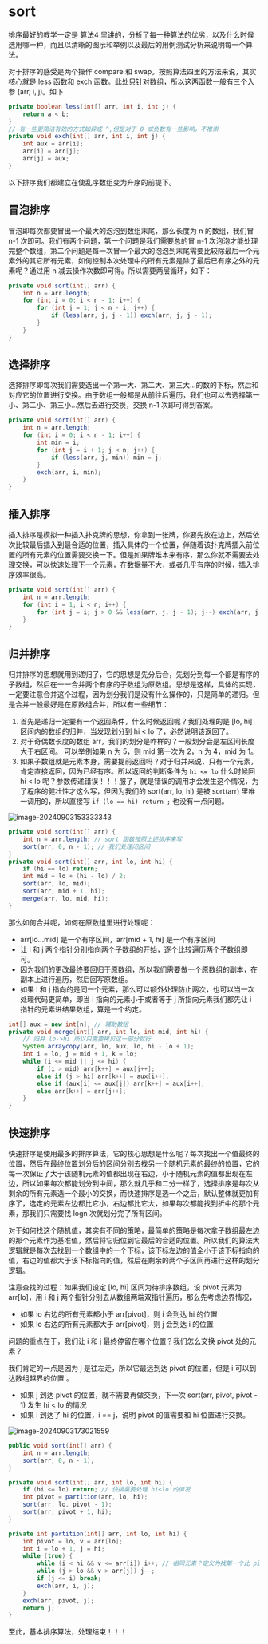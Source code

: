 # sort

排序最好的教学一定是 算法4 里讲的，分析了每一种算法的优劣，以及什么时候选用哪一种，而且以清晰的图示和举例以及最后的用例测试分析来说明每一个算法。

对于排序的感受是两个操作 compare 和 swap。按照算法四里的方法来说，其实核心就是 less 函数和 exch 函数。此处只针对数组，所以这两函数一般有三个入参 (arr, i, j)。如下

```java
private boolean less(int[] arr, int i, int j) {
    return a < b;
}
// 有一些更简洁有效的方式如异或 ^,但是对于 0 或负数有一些影响，不推崇
private void exch(int[] arr, int i, int j) {
    int aux = arr[i];
    arr[i] = arr[j];
    arr[j] = aux;
}
```

以下排序我们都建立在使乱序数组变为升序的前提下。

## 冒泡排序

冒泡即每次都要冒出一个最大的泡泡到数组末尾，那么长度为 n 的数组，我们冒 n-1 次即可。我们有两个问题，第一个问题是我们需要总的冒 n-1 次泡泡才能处理完整个数组，第二个问题是每一次冒一个最大的泡泡到末尾需要比较除最后一个元素外的其它所有元素，如何控制本次处理中的所有元素是除了最后已有序之外的元素呢？通过用 n 减去操作次数即可得。所以需要两层循环，如下：

```java
private void sort(int[] arr) {
    int n = arr.length;
    for (int i = 0; i < n - 1; i++) {
        for (int j = 1; j < n - i; j++) {
            if (less(arr, j, j - 1)) exch(arr, j, j - 1);
        }
    }
}
```

## 选择排序

选择排序即每次我们需要选出一个第一大、第二大、第三大...的数的下标，然后和对应它的位置进行交换。由于数组一般都是从前往后遍历，我们也可以去选择第一小、第二小、第三小...然后去进行交换，交换 n-1 次即可得到答案。

```java
private void sort(int[] arr) {
    int n = arr.length;
    for (int i = 0; i < n - 1; i++) {
        int min = i;
        for (int j = i + 1; j < n; j++) {
            if (less(arr, j, min)) min = j;
        }
        exch(arr, i, min);
    }
}
```

## 插入排序

插入排序是模拟一种插入扑克牌的思想，你拿到一张牌，你要先放在边上，然后依次比较最后插入到最合适的位置，插入具体的一个位置，伴随着该扑克牌插入前位置的所有元素的位置需要交换一下。但是如果牌堆本来有序，那么你就不需要去处理交换，可以快速处理下一个元素，在数据量不大，或者几乎有序的时候，插入排序效率很高。

```java
private void sort(int[] arr) {
    int n = arr.length;
    for (int i = 1; i < n; i++) {
        for (int j = i; j > 0 && less(arr, j, j - 1); j--) exch(arr, j, j - 1);
    }
}
```

## 归并排序

归并排序的思想就用到递归了，它的思想是先分后合，先划分到每一个都是有序的子数组，然后在一一合并两个有序的子数组为原数组。思想是这样，具体的实现，一定要注意合并这个过程，因为划分我们是没有什么操作的，只是简单的递归。但是合并一般最好是在原数组合并，所以有一些细节：

1. 首先是递归一定要有一个返回条件，什么时候返回呢？我们处理的是 [lo, hi] 区间内的数组的归并，当发现划分到 hi < lo 了，必然说明该返回了。
2. 对于奇偶数长度的数组 arr，我们的划分是咋样的？一般划分会是左区间长度大于右区间。
   可以举例如果 n 为 5，则 mid 第一次为 2，n 为 4，mid 为 1。
3. 如果子数组就是元素本身，需要提前返回吗？对于归并来说，只有一个元素，肯定直接返回，因为已经有序。所以返回的判断条件为  `hi <= lo` 什么时候回 hi < lo 呢？参数传递错误！！！服了，就是错误的调用才会发生这个情况，为了程序的健壮性才这么写，但因为我们的 sort(arr, lo, hi) 是被 sort(arr) 里唯一调用的，所以直接写 `if (lo == hi) return ;` 也没有一点问题。

![image-20240903153333343](sort/image-20240903153333343.png)

```java
private void sort(int[] arr) {
    int n = arr.length; // sort 函数按照上述排序来写
    sort(arr, 0, n - 1); // 我们处理闭区间
}
private void sort(int[] arr, int lo, int hi) {
    if (hi == lo) return;
    int mid = lo + (hi - lo) / 2;
    sort(arr, lo, mid);
    sort(arr, mid + 1, hi);
    merge(arr, lo, mid, hi);
}
```

那么如何合并呢，如何在原数组里进行处理呢：

- arr[lo...mid] 是一个有序区间，arr[mid + 1, hi] 是一个有序区间
- 让 i 和 j 两个指针分别指向两个子数组的开始，逐个比较遍历两个子数组即可。
- 因为我们的更改最终要回归于原数组，所以我们需要做一个原数组的副本，在副本上进行遍历，然后回写原数组。
- 如果 i 和 j 指向的是同一个元素，那么可以额外处理防止两次，也可以当一次处理代码更简单，即当 i 指向的元素小于或者等于 j 所指向元素我们都先让 i 指针的元素进结果数组，算是一个约定。

```java
int[] aux = new int[n]; // 辅助数组
private void merge(int[] arr, int lo, int mid, int hi) {
    // 归并 lo->hi 所以只需要拷贝这一部分就行
    System.arraycopy(arr, lo, aux, lo, hi - lo + 1);
    int i = lo, j = mid + 1, k = lo;
    while (i <= mid || j <= hi) {
        if (i > mid) arr[k++] = aux[j++];
        else if (j > hi) arr[k++] = aux[i++];
        else if (aux[i] <= aux[j]) arr[k++] = aux[i++];
        else arr[k++] = arr[j++];
    }
}
```

## 快速排序

快速排序是使用最多的排序算法，它的核心思想是什么呢？每次找出一个值最终的位置，然后在最终位置划分后的区间分别去找另一个随机元素的最终的位置，它的每一次保证了大于该随机元素的值都出现在右边，小于随机元素的值都出现在左边，所以如果每次都能划分到中间，那么就几乎和二分一样了，选择排序是每次从剩余的所有元素选一个最小的交换，而快速排序是选一个之后，默认整体就更加有序了，选定的元素左边都比它小，右边都比它大，如果每次都能找到折中的那个元素，那我们只需要找 logn 次就划分完了所有区间。

对于如何找这个随机值，其实有不同的策略，最简单的策略是每次拿子数组最左边的那个元素作为基准值，然后将它归位到它最后的合适的位置。所以我们的算法大逻辑就是每次去找到一个数组中的一个下标，该下标左边的值全小于该下标指向的值，右边的值都大于该下标指向的值，然后在剩余的两个子区间再进行这样的划分逻辑。

注意查找的过程：如果我们设定 [lo, hi] 区间为待排序数组，设 pivot 元素为 arr[lo]，用 i 和 j 两个指针分别去从数组两端双指针遍历，那么先考虑边界情况，

- 如果 lo 右边的所有元素都小于 arr[pivot]，则 i 会到达 hi 的位置
- 如果 lo 右边的所有元素都大于 arr[pivot]，则 j 会到达 i 的位置

问题的重点在于，我们让 i 和 j 最终停留在哪个位置？我们怎么交换 pivot 处的元素？

我们肯定的一点是因为 j 是往左走，所以它最远到达 pivot 的位置，但是 i 可以到达数组越界的位置 。

- 如果 j 到达 pivot 的位置，就不需要再做交换，下一次 sort(arr, pivot, pivot - 1) 发生 hi < lo 的情况
- 如果 i 到达了 hi 的位置，i == j，说明 pivot 的值需要和 hi 位置进行交换。

![image-20240903173021559](sort/image-20240903173021559.png)

```java
public void sort(int[] arr) {
    int n = arr.length;
    sort(arr, 0, n - 1);
}

private void sort(int[] arr, int lo, int hi) {
    if (hi <= lo) return; // 快排需要处理 hi<lo 的情况
    int pivot = partition(arr, lo, hi);
    sort(arr, lo, pivot - 1);
    sort(arr, pivot + 1, hi);
}
```

```java
private int partition(int[] arr, int lo, int hi) {
    int pivot = lo, v = arr[lo];
    int i = lo + 1, j = hi;
    while (true) {
        while (i < hi && v <= arr[i]) i++; // 相同元素？定义为找第一个比 pivot 大的元素位置
        while (j > lo && v > arr[j]) j--;
        if (j <= i) break;
        exch(arr, i, j);
    }
    exch(arr, pivot, j);
    return j;
}
```

至此，基本排序算法，处理结束！！！
